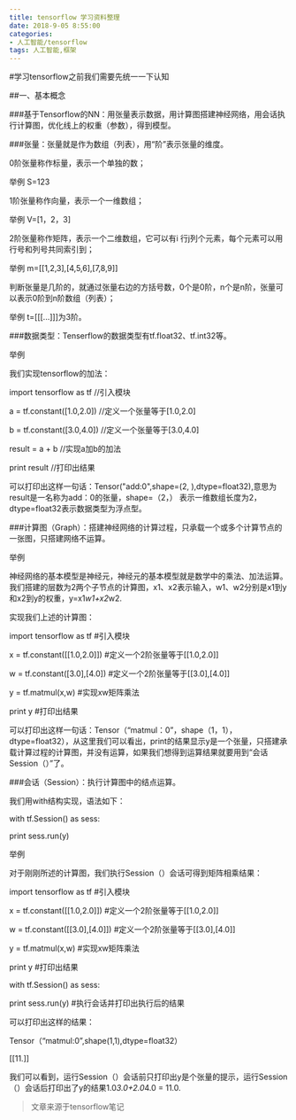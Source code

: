 ```yaml
---
title: tensorflow 学习资料整理
date: 2018-9-05 8:55:00
categories:
- 人工智能/tensorflow
tags: 人工智能,框架
---
```


#学习tensorflow之前我们需要先统一一下认知

##一、基本概念

###基于Tensorflow的NN：用张量表示数据，用计算图搭建神经网络，用会话执行计算图，优化线上的权重（参数），得到模型。

###张量：张量就是作为数组（列表），用“阶”表示张量的维度。

0阶张量称作标量，表示一个单独的数；

举例 S=123

1阶张量称作向量，表示一个一维数组；

举例 V=[1，2，3]

2阶张量称作矩阵，表示一个二维数组，它可以有i 行j列个元素，每个元素可以用行号和列号共同索引到；

举例 m=[[1,2,3],[4,5,6],[7,8,9]]

判断张量是几阶的，就通过张量右边的方括号数，0个是0阶，n个是n阶，张量可以表示0阶到n阶数组（列表）；

举例 t=[[[...]]]为3阶。

###数据类型：Tenserflow的数据类型有tf.float32、tf.int32等。

举例

我们实现tensorflow的加法：

import tensorflow as tf    //引入模块

a = tf.constant([1.0,2.0]) //定义一个张量等于[1.0,2.0]

b = tf.constant([3.0,4.0]) //定义一个张量等于[3.0,4.0]

result = a + b             //实现a加b的加法

print result               //打印出结果

可以打印出这样一句话：Tensor("add:0",shape=(2, ),dtype=float32),意思为result是一名称为add：0的张量，shape=（2，） 表示一维数组长度为2，dtype=float32表示数据类型为浮点型。

###计算图（Graph）：搭建神经网络的计算过程，只承载一个或多个计算节点的一张图，只搭建网络不运算。

举例

神经网络的基本模型是神经元，神经元的基本模型就是数学中的乘法、加法运算。我们搭建的层数为2两个子节点的计算图，x1、x2表示输入，w1、w2分别是x1到y和x2到y的权重，y=x1*w1+x2*w2.

实现我们上述的计算图：

import tensorflow as tf      #引入模块

x = tf.constant([[1.0,2.0]]) #定义一个2阶张量等于[[1.0,2.0]]

w = tf.constant([3.0],[4.0]) #定义一个2阶张量等于[[3.0],[4.0]]

y = tf.matmul(x,w)           #实现xw矩阵乘法

print y                      #打印出结果

可以打印出这样一句话：Tensor（“matmul：0”，shape（1，1），dtype=float32），从这里我们可以看出，print的结果显示y是一个张量，只搭建承载计算过程的计算图，并没有运算，如果我们想得到运算结果就要用到“会话Session（）”了。

###会话（Session）：执行计算图中的结点运算。

我们用with结构实现，语法如下：

with tf.Session() as sess:

  print sess.run(y)

举例

对于刚刚所述的计算图，我们执行Session（）会话可得到矩阵相乘结果：

import tensorflow as tf        #引入模块

x = tf.constant([[1.0,2.0]])   #定义一个2阶张量等于[[1.0,2.0]]

w = tf.constant([[3.0],[4.0]]) #定义一个2阶张量等于[[3.0],[4.0]]

y = tf.matmul(x,w)             #实现xw矩阵乘法

print y                        #打印出结果

with tf.Session() as sess:

  print sess.run(y)            #执行会话并打印出执行后的结果

可以打印出这样的结果：

Tensor（“matmul:0”,shape(1,1),dtype=float32）

[[11.]]

我们可以看到，运行Session（）会话前只打印出y是个张量的提示，运行Session（）会话后打印出了y的结果1.0*3.0+2.0*4.0 = 11.0.




>文章来源于tensorflow笔记
